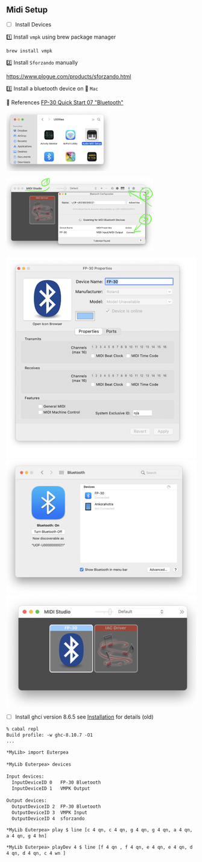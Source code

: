 ## Midi Setup

- [ ] Install Devices

:one: Install `vmpk` using brew package manager

```
brew install vmpk
```

:two: Install `Sforzando` manually

https://www.plogue.com/products/sforzando.html

:three: Install a bluetooth device on :apple: `Mac`


:bookmark: References [FP-30 Quick Start 07 "Bluetooth"](https://www.youtube.com/watch?v=OtDxVKbbnFo&t=22s)

<img src="images/AudioMidiSetup.png" width="276" height="160" alt="AUDI Midi Setup"></img>

<img src="images/MIDIStudioBluetoothConfiguration.png" width="389" height="195" alt="AUDI Midi Setup"></img>

<img src="images/MIDIStudioFP-30DriverProperties.png" width="" height="" alt=""></img>
<img src="images/SystemPreferencesBluetooth.png" width="" height="" alt=""></img>
<img src="images/MIDIStudioFP-30Driver.png" width="" height="" alt=""></img>


- [ ] Install ghci version 8.6.5 see [Installation](http://www.euterpea.com/download-and-installation/) for details (old)

```
% cabal repl
Build profile: -w ghc-8.10.7 -O1
...
```


```
*MyLib> import Euterpea

*MyLib Euterpea> devices

Input devices: 
  InputDeviceID 0	FP-30 Bluetooth
  InputDeviceID 1	VMPK Output

Output devices: 
  OutputDeviceID 2	FP-30 Bluetooth
  OutputDeviceID 3	VMPK Input
  OutputDeviceID 4	sforzando
```

```
*MyLib Euterpea> play $ line [c 4 qn, c 4 qn, g 4 qn, g 4 qn, a 4 qn, a 4 qn, g 4 hn]
```

```
*MyLib Euterpea> playDev 4 $ line [f 4 qn , f 4 qn, e 4 qn, e 4 qn, d 4 qn, d 4 qn, c 4 wn ]
```

